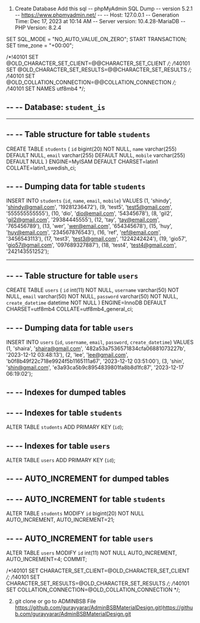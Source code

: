1. Create Database
Add this sql
-- phpMyAdmin SQL Dump
-- version 5.2.1
-- https://www.phpmyadmin.net/
--
-- Host: 127.0.0.1
-- Generation Time: Dec 17, 2023 at 10:14 AM
-- Server version: 10.4.28-MariaDB
-- PHP Version: 8.2.4

SET SQL_MODE = "NO_AUTO_VALUE_ON_ZERO";
START TRANSACTION;
SET time_zone = "+00:00";


/*!40101 SET @OLD_CHARACTER_SET_CLIENT=@@CHARACTER_SET_CLIENT */;
/*!40101 SET @OLD_CHARACTER_SET_RESULTS=@@CHARACTER_SET_RESULTS */;
/*!40101 SET @OLD_COLLATION_CONNECTION=@@COLLATION_CONNECTION */;
/*!40101 SET NAMES utf8mb4 */;

--
-- Database: `student_is`
--

-- --------------------------------------------------------

--
-- Table structure for table `students`
--

CREATE TABLE `students` (
  `id` bigint(20) NOT NULL,
  `name` varchar(255) DEFAULT NULL,
  `email` varchar(255) DEFAULT NULL,
  `mobile` varchar(255) DEFAULT NULL
) ENGINE=MyISAM DEFAULT CHARSET=latin1 COLLATE=latin1_swedish_ci;

--
-- Dumping data for table `students`
--

INSERT INTO `students` (`id`, `name`, `email`, `mobile`) VALUES
(1, 'shindy', 'shindy@gmail.com', '19281236472'),
(9, 'test5', 'test5@gmail.com', '555555555555'),
(10, 'dio', 'dio@email.com', '54345678'),
(8, 'gil2', 'gil2@gmail.com', '29384445555'),
(12, 'tay', 'tay@email.com', '765456789'),
(13, 'wer', 'wer@email.com', '654345678'),
(15, 'huy', 'huy@email.com', '234567876543'),
(16, 'ref', 'ref@email.com', '3456543113'),
(17, 'test3', 'test3@gmail.com', '1224242424'),
(19, 'gio57', 'gio57@gmail.com', '097689327887'),
(18, 'test4', 'test4@gmail.com', '242143551252');

-- --------------------------------------------------------

--
-- Table structure for table `users`
--

CREATE TABLE `users` (
  `id` int(11) NOT NULL,
  `username` varchar(50) NOT NULL,
  `email` varchar(50) NOT NULL,
  `password` varchar(50) NOT NULL,
  `create_datetime` datetime NOT NULL
) ENGINE=InnoDB DEFAULT CHARSET=utf8mb4 COLLATE=utf8mb4_general_ci;

--
-- Dumping data for table `users`
--

INSERT INTO `users` (`id`, `username`, `email`, `password`, `create_datetime`) VALUES
(1, 'shaira', 'shaira@gmail.com', '482a53a7536571834cfa06881073227b', '2023-12-12 03:48:13'),
(2, 'lee', 'lee@gmail.com', 'b0f8b49f22c718e9924f5b1165111a67', '2023-12-12 03:51:00'),
(3, 'shin', 'shin@gmail.com', 'e3a93ca5b9c8954839801fa8b8d1fc87', '2023-12-17 06:19:02');

--
-- Indexes for dumped tables
--

--
-- Indexes for table `students`
--
ALTER TABLE `students`
  ADD PRIMARY KEY (`id`);

--
-- Indexes for table `users`
--
ALTER TABLE `users`
  ADD PRIMARY KEY (`id`);

--
-- AUTO_INCREMENT for dumped tables
--

--
-- AUTO_INCREMENT for table `students`
--
ALTER TABLE `students`
  MODIFY `id` bigint(20) NOT NULL AUTO_INCREMENT, AUTO_INCREMENT=21;

--
-- AUTO_INCREMENT for table `users`
--
ALTER TABLE `users`
  MODIFY `id` int(11) NOT NULL AUTO_INCREMENT, AUTO_INCREMENT=4;
COMMIT;

/*!40101 SET CHARACTER_SET_CLIENT=@OLD_CHARACTER_SET_CLIENT */;
/*!40101 SET CHARACTER_SET_RESULTS=@OLD_CHARACTER_SET_RESULTS */;
/*!40101 SET COLLATION_CONNECTION=@OLD_COLLATION_CONNECTION */;

2. git clone or go to ADMINBSB File  https://github.com/gurayyarar/AdminBSBMaterialDesign.git)https://github.com/gurayyarar/AdminBSBMaterialDesign.git
